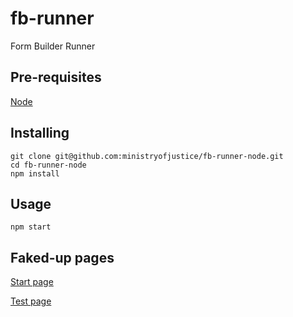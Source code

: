 # fb-runner

Form Builder Runner

## Pre-requisites

  [Node](https://nodejs.org)

## Installing

```
git clone git@github.com:ministryofjustice/fb-runner-node.git
cd fb-runner-node
npm install
```

## Usage

```
npm start
```

## Faked-up pages

[Start page](http://localhost:3000)

[Test page](http://localhost:3000/test)